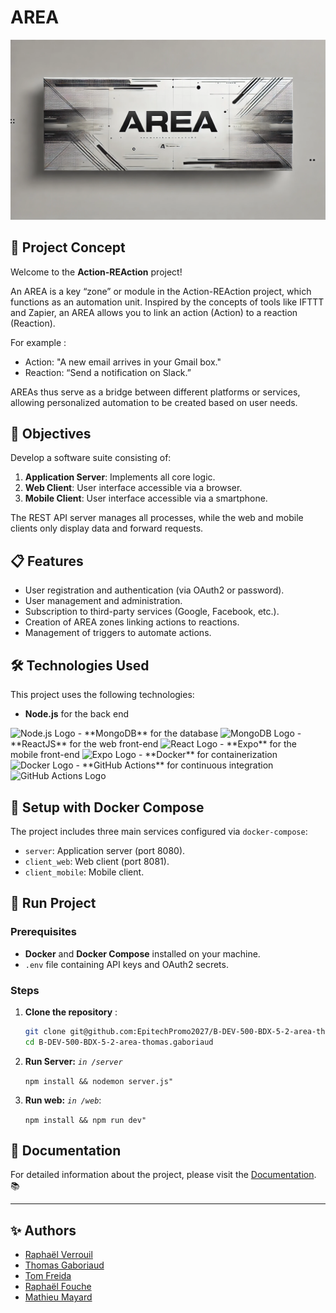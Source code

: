 # AREA

![AREA Banner](doc/assets/AREA.webp)

##  📂 Project Concept

Welcome to the **Action-REAction** project!

An AREA is a key “zone” or module in the Action-REAction project, which functions as an automation unit. Inspired by the concepts of tools like IFTTT and Zapier, an AREA allows you to link an action (Action) to a reaction (Reaction).

For example :

- Action: "A new email arrives in your Gmail box."
- Reaction: “Send a notification on Slack.”

AREAs thus serve as a bridge between different platforms or services, allowing personalized automation to be created based on user needs.


## 🎯 Objectives

Develop a software suite consisting of:

1. **Application Server**: Implements all core logic.
2. **Web Client**: User interface accessible via a browser.
3. **Mobile Client**: User interface accessible via a smartphone.

The REST API server manages all processes, while the web and mobile clients only display data and forward requests.


## 📋 Features

- User registration and authentication (via OAuth2 or password).
- User management and administration.
- Subscription to third-party services (Google, Facebook, etc.).
- Creation of AREA zones linking actions to reactions.
- Management of triggers to automate actions.

## 🛠️ Technologies Used

This project uses the following technologies:

- **Node.js** for the back end 
<img alt="Node.js Logo" src="https://img.shields.io/badge/Node.js-339933?logo=node.js&amp;logoColor=white">
- **MongoDB** for the database 
<img alt="MongoDB Logo" src="https://img.shields.io/badge/MongoDB-47A248?logo=mongodb&amp;logoColor=white">
- **ReactJS** for the web front-end 
<img alt="React Logo" src="https://img.shields.io/badge/ReactJS-61DAFB?logo=react&amp;logoColor=white">
- **Expo** for the mobile front-end 
<img alt="Expo Logo" src="https://img.shields.io/badge/Expo-000020?logo=expo&amp;logoColor=white">
- **Docker** for containerization 
<img alt="Docker Logo" src="https://img.shields.io/badge/Docker-2496ED?logo=docker&amp;logoColor=white">
- **GitHub Actions** for continuous integration 
<img alt="GitHub Actions Logo" src="https://img.shields.io/badge/GitHub_Actions-2088FF?logo=github-actions&amp;logoColor=white">

## 🐳️ Setup with Docker Compose

The project includes three main services configured via `docker-compose`:

- `server`: Application server (port 8080).
- `client_web`: Web client (port 8081).
- `client_mobile`: Mobile client.

## 🚀 Run Project

### Prerequisites
- **Docker** and **Docker Compose** installed on your machine.
- `.env` file containing API keys and OAuth2 secrets.

### Steps

1. **Clone the repository** :
   ```bash
   git clone git@github.com:EpitechPromo2027/B-DEV-500-BDX-5-2-area-thomas.gaboriaud.git
   cd B-DEV-500-BDX-5-2-area-thomas.gaboriaud

2. **Run Server:** *```in /server```*

    ```npm install && nodemon server.js"```

3. **Run web:** *```in /web```*:

    ```npm install && npm run dev"```

## 📖 Documentation

For detailed information about the project, please visit the [Documentation](docs/). 📚

---

## ✨ Authors

- [Raphaël Verrouil](https://github.com/raphvrl)
- [Thomas Gaboriaud](https://github.com/ThomasGaboriaud)
- [Tom Freida](https://github.com/TomFrda)
- [Raphaël Fouche](https://github.com/Raphael331100)
- [Mathieu Mayard](https://github.com/Mathieu17M)
